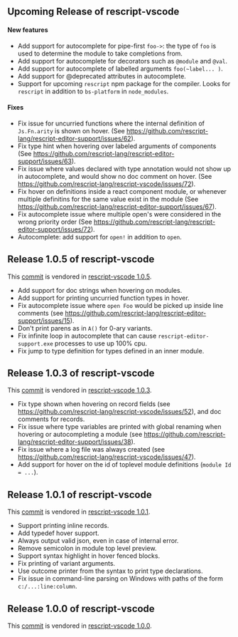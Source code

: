 ## Upcoming Release of rescript-vscode

#### New features
- Add support for autocomplete for pipe-first `foo->`: the type of `foo` is used to determine the module to take completions from.
- Add support for autocomplete for decorators such as `@module` and `@val`.
- Add support for autocomplete of labelled arguments `foo(~label... )`.
- Add support for @deprecated attributes in autocomplete.
- Support for upcoming `rescript` npm package for the compiler. Looks for `rescript` in addition to `bs-platform` in `node_modules`.

#### Fixes

- Fix issue for uncurried functions where the internal definition of `Js.Fn.arity` is shown on hover. (See https://github.com/rescript-lang/rescript-editor-support/issues/62).
- Fix type hint when hovering over labeled arguments of components (See https://github.com/rescript-lang/rescript-editor-support/issues/63).
- Fix issue where values declared with type annotation would not show up in autocomplete, and would show no doc comment on hover. (See https://github.com/rescript-lang/rescript-vscode/issues/72).
- Fix hover on definitions inside a react component module, or whenever multiple definitins for the same value exist in the module (See https://github.com/rescript-lang/rescript-editor-support/issues/67).
- Fix autocomplete issue where multiple open's were considered in the wrong priority order (See https://github.com/rescript-lang/rescript-editor-support/issues/72).
- Autocomplete: add support for `open!` in addition to `open`.

## Release 1.0.5 of rescript-vscode
This [commit](https://github.com/rescript-lang/rescript-editor-support/commit/6bdd10f6af259edc5f9cbe5b9df06836de3ab865) is vendored in [rescript-vscode 1.0.5](https://github.com/rescript-lang/rescript-vscode/releases/tag/1.0.5).

- Add support for doc strings when hovering on modules.
- Add support for printing uncurried function types in hover.
- Fix autocomplete issue where `open Foo` would be picked up inside line comments (see https://github.com/rescript-lang/rescript-editor-support/issues/15).
- Don't print parens as in `A()` for 0-ary variants.
- Fix infinite loop in autocomplete that can cause `rescript-editor-support.exe` processes to use up 100% cpu.
- Fix jump to type definition for types defined in an inner module.

## Release 1.0.3 of rescript-vscode
This [commit](https://github.com/rescript-lang/rescript-editor-support/commit/214d220d8573f9f0c8d54e623c163e01617bf124) is vendored in [rescript-vscode 1.0.3](https://github.com/rescript-lang/rescript-vscode/releases/tag/1.0.3).

- Fix type shown when hovering on record fields (see https://github.com/rescript-lang/rescript-vscode/issues/52), and doc comments for records.
- Fix issue where type variables are printed with global renaming when hovering or autocompleting a module (see https://github.com/rescript-lang/rescript-editor-support/issues/38).
- Fix issue where a log file was always created (see https://github.com/rescript-lang/rescript-vscode/issues/47).
- Add support for hover on the id of toplevel module definitions (```module Id = ...```).

## Release 1.0.1 of rescript-vscode 
This [commit](https://github.com/rescript-lang/rescript-editor-support/commit/232ad609766c415048750c5cc828973a9995f382) is vendored in [rescript-vscode 1.0.1](https://github.com/rescript-lang/rescript-vscode/releases/tag/1.0.1).

- Support printing inline records.
- Add typedef hover support.
- Always output valid json, even in case of internal error.
- Remove semicolon in module top level preview.
- Support syntax highlight in hover fenced blocks.
- Fix printing of variant arguments.
- Use outcome printer from the syntax to print type declarations.
- Fix issue in command-line parsing on Windows with paths of the form `c:/...:line:column`.

## Release 1.0.0 of rescript-vscode 
This [commit](https://github.com/rescript-lang/rescript-editor-support/commit/d45f45793a307a3bb87dcac0542fd412669f1b6e) is vendored in [rescript-vscode 1.0.0](https://github.com/rescript-lang/rescript-vscode/releases/tag/1.0.0).
